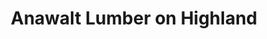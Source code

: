 ---
title: "Anawalt Lumber on Highland"
url: /hollywood/anawalt-lumber-on-highland/
shop: hardware
---
